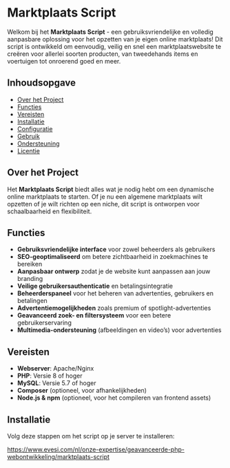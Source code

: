# Marktplaats Script

Welkom bij het **Marktplaats Script** - een gebruiksvriendelijke en volledig aanpasbare oplossing voor het opzetten van je eigen online marktplaats! Dit script is ontwikkeld om eenvoudig, veilig en snel een marktplaatswebsite te creëren voor allerlei soorten producten, van tweedehands items en voertuigen tot onroerend goed en meer.

## Inhoudsopgave

- [Over het Project](#over-het-project)
- [Functies](#functies)
- [Vereisten](#vereisten)
- [Installatie](#installatie)
- [Configuratie](#configuratie)
- [Gebruik](#gebruik)
- [Ondersteuning](#ondersteuning)
- [Licentie](#licentie)

## Over het Project

Het **Marktplaats Script** biedt alles wat je nodig hebt om een dynamische online marktplaats te starten. Of je nu een algemene marktplaats wilt opzetten of je wilt richten op een niche, dit script is ontworpen voor schaalbaarheid en flexibiliteit.

## Functies

- **Gebruiksvriendelijke interface** voor zowel beheerders als gebruikers
- **SEO-geoptimaliseerd** om betere zichtbaarheid in zoekmachines te bereiken
- **Aanpasbaar ontwerp** zodat je de website kunt aanpassen aan jouw branding
- **Veilige gebruikersauthenticatie** en betalingsintegratie
- **Beheerderspaneel** voor het beheren van advertenties, gebruikers en betalingen
- **Advertentiemogelijkheden** zoals premium of spotlight-advertenties
- **Geavanceerd zoek- en filtersysteem** voor een betere gebruikerservaring
- **Multimedia-ondersteuning** (afbeeldingen en video’s) voor advertenties

## Vereisten

- **Webserver**: Apache/Nginx
- **PHP**: Versie 8 of hoger
- **MySQL**: Versie 5.7 of hoger
- **Composer** (optioneel, voor afhankelijkheden)
- **Node.js & npm** (optioneel, voor het compileren van frontend assets)

## Installatie

Volg deze stappen om het script op je server te installeren:

https://www.evesi.com/nl/onze-expertise/geavanceerde-php-webontwikkeling/marktplaats-script
